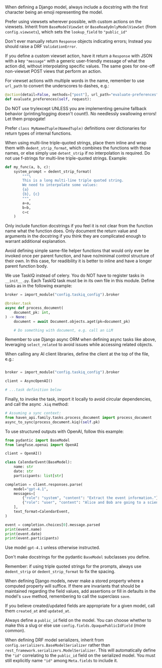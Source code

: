 When defining a Django model, always include a docstring with the first character being an emoji representing the model.

Prefer using viewsets wherever possible, with custom actions on the viewsets. Inherit from `BaseModelViewSet` or `BaseReadyOnlyModelViewSet` (from `config.viewsets`), which sets the `lookup_field` to `"public_id"`

Don't ever manually return `Response` objects indicating errors; Instead you should raise a DRF `ValidationError`.

If you define a custom viewset action, have it return a `Response` with JSON with a key `"message"` with a generic user-friendly message of what the action did, without interpolating specific values. The same goes for one-off non-viewset POST views that perform an action.

For viewset actions with multiple words in the name, remember to use `url_path` to convert the underscores to dashes, e.g.:

```python
@action(detail=False, methods=["post"], url_path="evaluate-preferences")
def evaluate_preferences(self, request):
```

Do NOT use try/except UNLESS you are implementing genuine fallback behavior (printing/logging doesn't count!). No needlessly swallowing errors! Let them propogate!

Prefer `class MyNamedTuple(NamedTuple)` definitions over dictionaries for return types of internal functions.

When using multi-line triple-quoted strings, place them inline and wrap them with `dedent_strip_format`, which combines the functions with those names, or else simply use `detent_strip` if no interpolation is required. Do not use f-strings for multi-line triple-quoted strings. Example:

```python
def my_func(a, b, c):
    system_prompt = dedent_strip_format(
        """\
        This is a long multi-line triple quoted string.
        We need to interpolate some values:
        {a}
        {b}, {c}
        """,
        a=a,
        b=b,
        c=c
    )
```

Only include function docstrings if you feel it is not clear from the function name what the function does. Only document the return value and arguments in the docstring if you think they are complicated enough to warrant additional explanation.

Avoid defining simple same-file helper functions that would only ever be invoked once per parent function, and have no/minimal control structure of their own. In this case, for readibility it is better to inline and have a longer parent function body.

We use TaskIQ instead of celery. You do NOT have to register tasks in `__init__.py`. Each TaskIQ task must be in its own file in this module. Define tasks as in the following example:

```python
broker = import_module("config.taskiq_config").broker

@broker.task
async def process_document(
    document_pk: int,
) -> None:
    document = await Document.objects.aget(pk=document_pk)

    # Do something with document, e.g. call an LLM
```

Remember to use Django async ORM when defining async tasks like above, leveraging `select_related` to avoid issues while accessing related objects.

When calling any AI client libraries, define the client at the top of the file, e.g.:

```python

broker = import_module("config.taskiq_config").broker

client = AsyncOpenAI()

# ...task definition below
```

Finally, to invoke the task, import it locally to avoid circular dependencies, and call the async `.kiq` method:

```python
# Assuming a sync context:
from haven_api.family.tasks.process_document import process_document
async_to_sync(process_document.kiq)(self.pk)
```

To use structured outputs with OpenAI, follow this example:

```python
from pydantic import BaseModel
from langfuse.openai import OpenAI

client = OpenAI()

class CalendarEvent(BaseModel):
    name: str
    date: str
    participants: list[str]

completion = client.responses.parse(
    model="gpt-4.1",
    messages=[
        {"role": "system", "content": "Extract the event information."},
        {"role": "user", "content": "Alice and Bob are going to a science fair on Friday."},
    ],
    text_format=CalendarEvent,
)

event = completion.choices[0].message.parsed
print(event.name)
print(event.date)
print(event.participants)
```

Use model `gpt-4.1` unless otherwise instructed.

Don't make docstrings for the pydantic `BaseModel` subclasses you define.

Remember: if using triple quoted strings for the prompts, always use `dedent_strip` or `dedent_strip_format` to fix the spacing.

When defining Django models, never make a stored property where a computed property will suffice. If there are invariants that should be maintained regarding the field values, add assertions or fill in defaults in the model's `save` method, remembering to call the superclass `save`.

If you believe created/updated fields are appropriate for a given model, call them `created_at` and `updated_at`.

Always define a `public_id` field on the model. You can choose whether to make this a slug or else use `config.fields.OpaquePublicIdField` (more common).

When defining DRF model serializers, inherit from `config.serializers.BaseModelSerializer` rather than `rest_framework.serializers.ModelSerializer`. This will automatically define the `"id"` correlating to the `public_id` field on the serialized model. You must still explicitly name `"id"` among `Meta.fields` to include it.